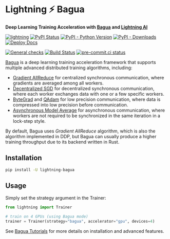 # Lightning ⚡ Bagua

**Deep Learning Training Acceleration with [Bagua](https://tutorials.baguasys.com/) and [Lightning AI](https://lightning.ai)**

[![lightning](https://img.shields.io/badge/-Lightning_2.0+-792ee5?logo=pytorchlightning&logoColor=white)](https://lightning.ai/)
[![PyPI Status](https://badge.fury.io/py/lightning-bagua.svg)](https://badge.fury.io/py/lightning-bagua)
[![PyPI - Python Version](https://img.shields.io/pypi/pyversions/lightning-bagua)](https://pypi.org/project/lightning-bagua/)
[![PyPI - Downloads](https://img.shields.io/pypi/dm/lightning-Bagua)](https://pepy.tech/project/lightning-bagua)
[![Deploy Docs](https://github.com/Lightning-Universe/lightning-Bagua/actions/workflows/docs-deploy.yml/badge.svg?event=push)](https://lightning-universe.github.io/lightning-Bagua/)

[![General checks](https://github.com/Lightning-Universe/lightning-Bagua/actions/workflows/ci-checks.yml/badge.svg?event=push)](https://github.com/Lightning-Universe/lightning-Bagua/actions/workflows/ci-checks.yml)
[![Build Status](https://dev.azure.com/Lightning-AI/compatibility/_apis/build/status%2Fstrategies%2FLightning-Universe.lightning-Bagua?branchName=main)](https://dev.azure.com/Lightning-AI/compatibility/_build/latest?definitionId=68&branchName=main)
[![pre-commit.ci status](https://results.pre-commit.ci/badge/github/Lightning-Universe/lightning-Bagua/main.svg)](https://results.pre-commit.ci/latest/github/Lightning-Universe/lightning-Bagua/main)

[Bagua](https://github.com/BaguaSys/bagua) is a deep learning training acceleration framework that supports multiple advanced distributed
training algorithms, including:

- [Gradient AllReduce](https://tutorials.baguasys.com/algorithms/gradient-allreduce) for centralized synchronous communication, where gradients are averaged among all workers.
- [Decentralized SGD](https://tutorials.baguasys.com/algorithms/decentralized) for decentralized synchronous communication, where each worker exchanges data with one or a few specific workers.
- [ByteGrad](https://tutorials.baguasys.com/algorithms/bytegrad) and [QAdam](https://tutorials.baguasys.com/algorithms/q-adam) for low precision communication, where data is compressed into low precision  before communication.
- [Asynchronous Model Average](https://tutorials.baguasys.com/algorithms/async-model-average) for asynchronous communication, where workers are not required to be  synchronized in the same iteration in a lock-step style.

By default, Bagua uses *Gradient AllReduce* algorithm, which is also the algorithm implemented in DDP, but Bagua can usually produce a higher training throughput due to its backend written in Rust.

## Installation

```bash
pip install -U lightning-bagua
```

## Usage

Simply set the strategy argument in the Trainer:

```python
from lightning import Trainer

# train on 4 GPUs (using Bagua mode)
trainer = Trainer(strategy="bagua", accelerator="gpu", devices=4)
```

See [Bagua Tutorials](https://tutorials.baguasys.com/) for more details on installation and advanced features.
